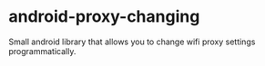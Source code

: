 # android-proxy-changing
Small android library that allows you to change wifi proxy settings programmatically. 
